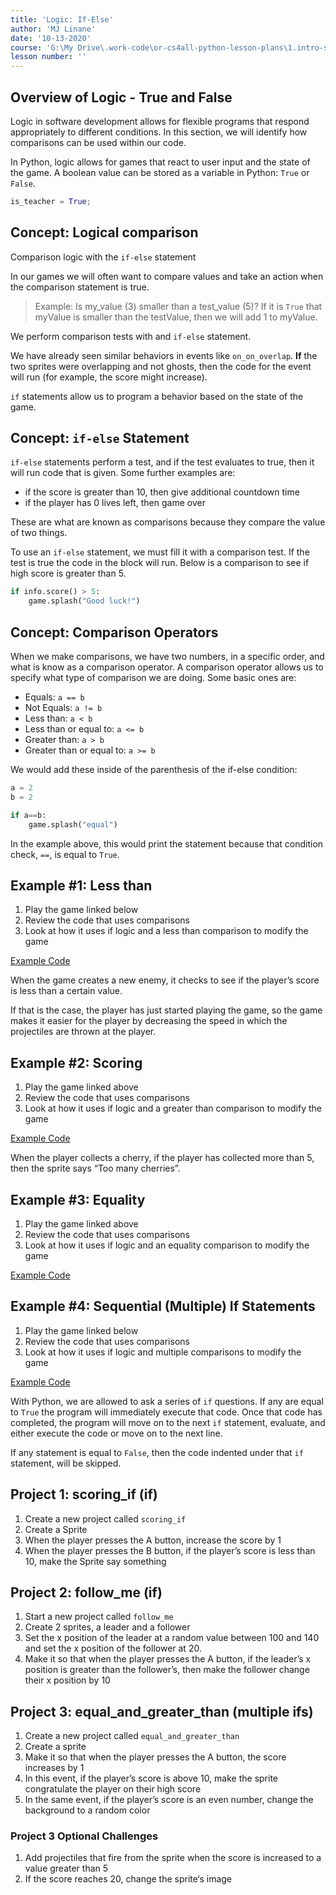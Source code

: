 ```yaml
---
title: 'Logic: If-Else'
author: 'MJ Linane'
date: '10-13-2020'
course: 'G:\My Drive\.work-code\or-cs4all-python-lesson-plans\1.intro-sprite-game'
lesson number: ''
---
```


## Overview of Logic - True and False

Logic in software development allows for flexible programs that respond appropriately to different conditions. In this section, we will identify how comparisons can be used within our code.

In Python, logic allows for games that react to user input and the state of the game. A boolean value can be stored as a variable in Python: `True` or `False`.

```python
is_teacher = True;
```

## Concept: Logical comparison

Comparison logic with the `if-else` statement

In our games we will often want to compare values and take an action when the comparison statement is true.

> Example: Is my_value (3) smaller than a test_value (5)? If it is `True` that myValue is smaller than the testValue, then we will add 1 to myValue.

We perform comparison tests with and `if-else` statement.

We have already seen similar behaviors in events like `on_on_overlap`. **If** the two sprites were overlapping and not ghosts, then the code for the event will run (for example, the score might increase).

`if` statements allow us to program a behavior based on the state of the game.

## Concept: `if-else` Statement

`if-else` statements perform a test, and if the test evaluates to true, then it will run code that is given. Some further examples are:

* if the score is greater than 10, then give additional countdown time
* if the player has 0 lives left, then game over

These are what are known as comparisons because they compare the value of two things.

To use an `if-else` statement, we must fill it with a comparison test. If the test is true the code in the block will run. Below is a comparison to see if high score is greater than 5.

```python
if info.score() > 5:
    game.splash("Good luck!")
```

## Concept: Comparison Operators

When we make comparisons, we have two numbers, in a specific order, and what is know as a comparison operator. A comparison operator allows us to specify what type of comparison we are doing. Some basic ones are:

* Equals: `a == b`
* Not Equals: `a != b`
* Less than: `a < b`
* Less than or equal to: `a <= b`
* Greater than: `a > b`
* Greater than or equal to: `a >= b`

We would add these inside of the parenthesis of the if-else condition:

```python
a = 2
b = 2

if a==b:
    game.splash("equal")
```

In the example above, this would print the statement because that condition check, `==`, is equal to `True`.

## Example #1: Less than

1. Play the game linked below
2. Review the code that uses comparisons
3. Look at how it uses if logic and a less than comparison to modify the game

[Example Code](https://arcade.makecode.com/73705-28946-93201-18267)

When the game creates a new enemy, it checks to see if the player’s score is less than a certain value.

If that is the case, the player has just started playing the game, so the game makes it easier for the player by decreasing the speed in which the projectiles are thrown at the player.

## Example #2: Scoring

1. Play the game linked above
2. Review the code that uses comparisons
3. Look at how it uses if logic and a greater than comparison to modify the game

[Example Code](https://arcade.makecode.com/09108-15465-13167-28402)

When the player collects a cherry, if the player has collected more than 5, then the sprite says “Too many cherries”.

## Example #3: Equality

1. Play the game linked above
2. Review the code that uses comparisons
3. Look at how it uses if logic and an equality comparison to modify the game

[Example Code]([https://link](https://makecode.com/_3pgH9LA5kL9b))

## Example #4: Sequential (Multiple) If Statements

1. Play the game linked below
2. Review the code that uses comparisons
3. Look at how it uses if logic and multiple comparisons to modify the game

[Example Code](https://makecode.com/_FhqaRpe6Riau)

With Python, we are allowed to ask a series of `if` questions. If any are equal to `True` the program will immediately execute that code. Once that code has completed, the program will move on to the next `if` statement, evaluate, and either execute the code or move on to the next line.

If any statement is equal to `False`, then the code indented under that `if` statement, will be skipped.

## Project 1: scoring_if (if)

1. Create a new project called `scoring_if`
2. Create a Sprite
3. When the player presses the A button, increase the score by 1
4. When the player presses the B button, if the player’s score is less than 10, make the Sprite say something

## Project 2: follow_me (if)

1. Start a new project called `follow_me`
2. Create 2 sprites, a leader and a follower
3. Set the x position of the leader at a random value between 100 and 140 and set the x position of the follower at 20.
4. Make it so that when the player presses the A button, if the leader’s x position is greater than the follower’s, then make the follower change their x position by 10

## Project 3: equal_and_greater_than (multiple ifs)

1. Create a new project called `equal_and_greater_than`
2. Create a sprite
3. Make it so that when the player presses the A button, the score increases by 1
4. In this event, if the player’s score is above 10, make the sprite congratulate the player on their high score
5. In the same event, if the player’s score is an even number, change the background to a random color

### Project 3 Optional Challenges

1. Add projectiles that fire from the sprite when the score is increased to a value greater than 5
2. If the score reaches 20, change the sprite‘s image
